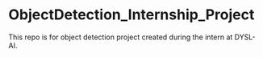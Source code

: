# ObjectDetection_Internship_Project
This repo is for object detection project created during the intern at DYSL-AI.
